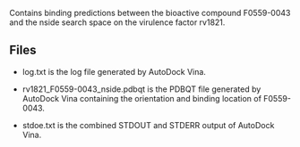 Contains binding predictions between the bioactive compound F0559-0043 and the nside search space on the virulence factor rv1821.

## Files

- log.txt is the log file generated by AutoDock Vina.

- rv1821_F0559-0043_nside.pdbqt is the PDBQT file generated by AutoDock Vina containing the orientation and binding location of F0559-0043.

- stdoe.txt is the combined STDOUT and STDERR output of AutoDock Vina.

